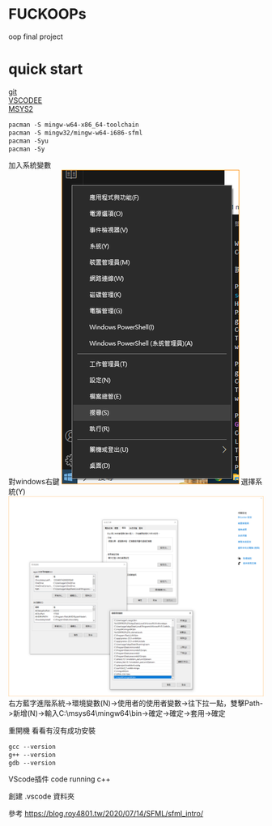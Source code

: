 # FUCKOOPs
oop final project

# quick start
[git](https://git-scm.com/)  
[VSCODEE](https://code.visualstudio.com/)  
[MSYS2](https://www.msys2.org/)

```shell
pacman -S mingw-w64-x86_64-toolchain
pacman -S mingw32/mingw-w64-i686-sfml
pacman -Syu
pacman -Sy
```
加入系統變數  
對windows右鍵
![Alt text](image.png)
選擇系統(Y)
![Alt text](image-1.png)
右方藍字進階系統->環境變數(N)->使用者的使用者變數->往下拉一點，雙擊Path->新增(N)->輸入C:\msys64\mingw64\bin->確定->確定->套用->確定

重開機
看看有沒有成功安裝

```shell
gcc --version
g++ --version
gdb --version
```

VScode插件
code running
c++

創建 .vscode 資料夾






參考
https://blog.roy4801.tw/2020/07/14/SFML/sfml_intro/  


